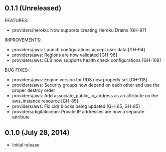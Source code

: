 ## 0.1.1 (Unreleased)

FEATURES:

  * providers/heroku: Now supports creating Heroku Drains [GH-97]

IMPROVEMENTS:

  * providers/aws: Launch configurations accept user data [GH-94]
  * providers/aws: Regions are now validated [GH-96]
  * providers/aws: ELB now supports health check configurations [GH-109]

BUG FIXES:

  * providers/aws: Engine version for RDS now properly set [GH-118]
  * providers/aws: Security groups now depend on each other and
    use the proper destroy order
  * providers/aws: Add associate_public_ip_address as an attribute on
    the aws_instance resource [GH-85]
  * providers/aws: Fix cidr blocks being updated [GH-65, GH-85]
  * providers/digitalocean: Private IP addresses are now a separate
    attribute

## 0.1.0 (July 28, 2014)

  * Initial release

